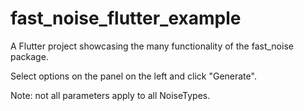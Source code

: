 # fast_noise_flutter_example

A Flutter project showcasing the many functionality of the fast_noise package.

Select options on the panel on the left and click "Generate".

Note: not all parameters apply to all NoiseTypes.